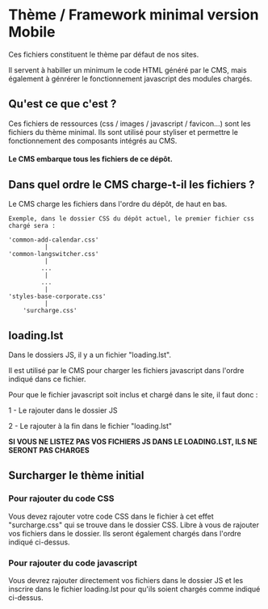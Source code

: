 # Thème / Framework minimal version Mobile

Ces fichiers constituent le thème par défaut de nos sites. 

Il servent à habiller un minimum le code HTML généré par le CMS, mais également à génrérer le fonctionnement javascript des modules chargés.

## Qu'est ce que c'est ?

Ces fichiers de ressources (css / images / javascript / favicon...) sont les fichiers du thème minimal. Ils sont utilisé pour styliser et permettre le fonctionnement des composants intégrés au CMS.

#### Le CMS embarque tous les fichiers de ce dépôt.

## Dans quel ordre le CMS charge-t-il les fichiers ?

Le CMS charge les fichiers dans l'ordre du dépôt, de haut en bas. 

```
Exemple, dans le dossier CSS du dépôt actuel, le premier fichier css chargé sera :

'common-add-calendar.css' 
          |
'common-langswitcher.css'
          |
         ...
          |
         ...
          |
'styles-base-corporate.css'
          |
    'surcharge.css'

```

## loading.lst

Dans le dossiers JS, il y a un fichier "loading.lst".

Il est utilisé par le CMS pour charger les fichiers javascript dans l'ordre indiqué dans ce fichier.

Pour que le fichier javascript soit inclus et chargé dans le site, il faut donc : 

1 - Le rajouter dans le dossier JS

2 - Le rajouter à la fin dans le fichier "loading.lst"

**SI VOUS NE LISTEZ PAS VOS FICHIERS JS DANS LE LOADING.LST, ILS NE SERONT PAS CHARGES**

## Surcharger le thème initial

### Pour rajouter du code CSS

Vous devez rajouter votre code CSS dans le fichier à cet effet "surcharge.css" qui se trouve dans le dossier CSS. Libre à vous de rajouter vos fichiers dans le dossier. Ils seront également chargés dans l'ordre indiqué ci-dessus.

### Pour rajouter du code javascript

Vous devrez rajouter directement vos fichiers dans le dossier JS et les inscrire dans le fichier loading.lst pour qu'ils soient chargés comme indiqué ci-dessus.
